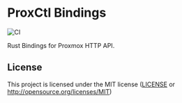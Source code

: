# ProxCtl Bindings
![CI](https://github.com/spiperac/proxctl-bindings/actions/workflows/ci.yml/badge.svg)


Rust Bindings for Proxmox HTTP API.

## License

This project is licensed under the MIT license ([LICENSE] or <http://opensource.org/licenses/MIT>)

[LICENSE]: ./LICENSE
